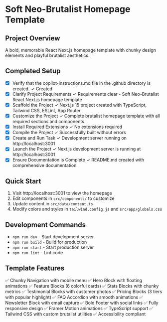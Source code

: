 # Soft Neo-Brutalist Homepage Template

## Project Overview
A bold, memorable React Next.js homepage template with chunky design elements and playful brutalist aesthetics.

## Completed Setup
- [x] Verify that the copilot-instructions.md file in the .github directory is created. ✓ Created
- [x] Clarify Project Requirements ✓ Requirements clear - Soft Neo-Brutalist React Next.js homepage template  
- [x] Scaffold the Project ✓ Next.js 15 project created with TypeScript, Tailwind CSS, ESLint, App Router
- [x] Customize the Project ✓ Complete brutalist homepage template with all required sections and components
- [x] Install Required Extensions ✓ No extensions required
- [x] Compile the Project ✓ Successfully built without errors
- [x] Create and Run Task ✓ Development server running on http://localhost:3001
- [x] Launch the Project ✓ Next.js development server is running at http://localhost:3001
- [x] Ensure Documentation is Complete ✓ README.md created with comprehensive documentation

## Quick Start
1. Visit http://localhost:3001 to view the homepage
2. Edit components in `src/components/` to customize
3. Update content in `src/data/content.ts`
4. Modify colors and styles in `tailwind.config.js` and `src/app/globals.css`

## Development Commands
- `npm run dev` - Start development server
- `npm run build` - Build for production  
- `npm run start` - Start production server
- `npm run lint` - Lint code

## Template Features
✅ Chunky Navigation with mobile menu
✅ Hero Block with floating animations
✅ Feature Blocks (6 colorful cards)
✅ Stats Blocks with chunky metrics
✅ Testimonial Blocks with customer photos
✅ Pricing Blocks (3 tiers with popular highlight)
✅ FAQ Accordion with smooth animations
✅ Newsletter Block with email capture
✅ Bold Footer with social links
✅ Fully responsive design
✅ Framer Motion animations
✅ TypeScript support
✅ Tailwind CSS with custom brutalist utilities
✅ Accessibility compliant
